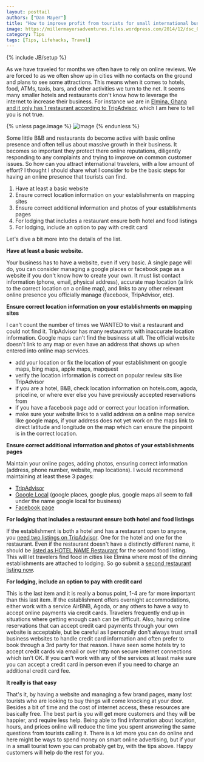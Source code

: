 ```yaml
---
layout: posttail
authors: ["Dan Mayer"]
title: "How to improve profit from tourists for small international businesses"
image: https://millermayersadventures.files.wordpress.com/2014/12/dsc_0013-e1418910268449.jpg
category: Tips
tags: [Tips, Lifehacks, Travel]
---
```

{% include JB/setup %}

As we have traveled for months we often have to rely on online reviews. We are forced to as we often show up in cities with no contacts on the ground and plans to see some attractions. This means when it comes to hotels, food, ATMs, taxis, bars, and other activities we turn to the net. It seems many smaller hotels and restaurants don't know how to leverage the internet to increase their business. For instance we are in [Elmina, Ghana and it only has 1 restaurant according to TripAdvisor](http://www.tripadvisor.com.my/Restaurants-g303867-Elmina_Central_Region.html), which I am here to tell you is not true.

{% unless page.image %}
![image](https://millermayersadventures.files.wordpress.com/2014/12/dsc_0013-e1418910268449.jpg)
{% endunless %}

Some little B&B and restaurants do become active with basic online presence and often tell us about massive growth in their business. It becomes so important they protect there online reputations, diligently responding to any complaints and trying to improve on common customer issues. So how can you attract international travelers, with a low amount of effort? I thought I should share what I consider to be the basic steps for having an online presence that tourists can find.

1. Have at least a basic website
2. Ensure correct location information on your establishments on mapping sites
3. Ensure correct additional information and photos of your establishments pages
4. For lodging that includes <!--more--> a restaurant ensure both hotel and food listings
5. For lodging, include an option to pay with credit card

Let's dive a bit more into the details of the list.

__Have at least a basic website.__

  Your business has to have a website, even if very basic. A single page will do, you can consider managing a google places or facebook page as a website if you don't know how to create your own. It must list contact information (phone, email, physical address), accurate map location (a link to the correct location on a online map), and links to any other relevant online presence you officially manage (facebook, TripAdvisor, etc).

__Ensure correct location information on your establishments on mapping sites__

  I can't count the number of times we WANTED to visit a restaurant and could not find it. TripAdvisor has many restaurants with inaccurate location information. Google maps can't find the business at all. The official website doesn't link to any map or even have an address that shows up when entered into online map services.
  
  
  * add your location or fix the location of your establishment on google maps, bing maps, apple maps, mapquest
  * verify the location information is correct on popular review sits like TripAdvisor
  * if you are a hotel, B&B, check location information on hotels.com, agoda, priceline, or where ever else you have previously accepted reservations from
  * if you have a facebook page add or correct your location information.
  * make sure your website links to a valid address on a online map service like google maps, if your address does not yet work on the maps link to direct latitude and longitude on the map which can ensure the pinpoint is in the correct location.

__Ensure correct additional information and photos of your establishments pages__

  Maintain your online pages, adding photos, ensuring correct information (address, phone number, website, map locations). I would recommend maintaining at least these 3 pages:
  
  
  * [TripAdvisor](http://www.tripadvisor.com/GetListedNew)
  * [Google Local](https://support.google.com/business/answer/2911778?hl=en) (google places, google plus, google maps all seem to fall under the name google local for business)
  * [Facebook page](https://www.facebook.com/help/104002523024878)
  
__For lodging that includes a restaurant ensure both hotel and food listings__

If the establishment is both a hotel and has a restaurant open to anyone, you [need two listings on TripAdvisor](http://www.tripadvisor.co.za/ShowTopic-g1-i12105-k7806366-Can_a_pub_be_listed_as_a_hotel_restaurant_and_attraction-TripAdvisor_Support.html). One for the hotel and one for the restaurant. Even if the restaurant doesn't have a distinctly different name, it should be [listed as HOTEL NAME Restaurant](https://www.tripadvisorsupport.com/hc/en-us/articles/200614647-Restaurant-listing-guidelines) for the second food listing. This will let travelers find food in cities like Elmina where most of the dinning establishments are attached to lodging. So go submit a [second restaurant listing now](http://www.tripadvisor.co.uk/GetListedRestaurant).
 

__For lodging, include an option to pay with credit card__

  This is the last item and it is really a bonus point, 1-4 are far more important than this last item. If the establishment offers overnight accommodations, either work with a service AirBNB, Agoda, or any others to have a way to accept online payments via credit cards. Travelers frequently end up in situations where getting enough cash can be difficult. Also, having online reservations that can accept credit card payments through your own website is acceptable, but be careful as I personally don't always trust small business websites to handle credit card information and often prefer to book through a 3rd party for that reason. I have seen some hotels try to accept credit cards via email or over http non secure internet connections which isn't OK. If you can't work with any of the services at least make sure you can accept a credit card in person even if you need to charge an additional credit card fee.

__It really is that easy__

That's it, by having a website and managing a few brand pages, many lost tourists who are looking to buy things will come knocking at your door. Besides a bit of time and the cost of internet access, these resources are basically free. The best part is you will get more customers and they will be happier, and require less help. Being able to find information about location, hours, and prices online will reduce the time you spent answering the same questions from tourists calling it. There is a lot more you can do online and here might be ways to spend money on smart online advertising, but if your in a small tourist town you can probably get by, with the tips above. Happy customers will help do the rest for you. 
